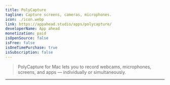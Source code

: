 ```yaml
---
title: PolyCapture
tagline: Capture screens, cameras, microphones.
icon: ./icon.webp
link: https://appahead.studio/apps/polycapture/
developerName: App ahead
monetization: paid
isOpenSource: false
isFree: false
isOneTimePurchase: true
isSubscription: false
---
```


> PolyCapture for Mac lets you to record webcams, microphones, screens, and apps — individually or simultaneously.

---
